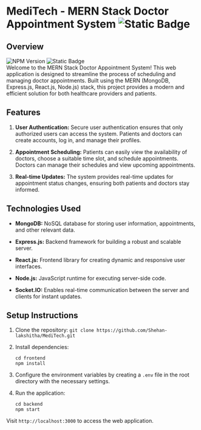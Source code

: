 # MediTech - MERN Stack Doctor Appointment System ![Static Badge](https://img.shields.io/badge/MediTech-blue)


## Overview
![NPM Version](https://img.shields.io/npm/v/react)  ![Static Badge](https://img.shields.io/badge/React-blue?logo=react)
</br>
Welcome to the MERN Stack Doctor Appointment System! This web application is designed to streamline the process of scheduling and managing doctor appointments. Built using the MERN (MongoDB, Express.js, React.js, Node.js) stack, this project provides a modern and efficient solution for both healthcare providers and patients.

## Features

1. **User Authentication:** Secure user authentication ensures that only authorized users can access the system. Patients and doctors can create accounts, log in, and manage their profiles.

2. **Appointment Scheduling:** Patients can easily view the availability of doctors, choose a suitable time slot, and schedule appointments. Doctors can manage their schedules and view upcoming appointments.

3. **Real-time Updates:** The system provides real-time updates for appointment status changes, ensuring both patients and doctors stay informed.


## Technologies Used

- **MongoDB:** NoSQL database for storing user information, appointments, and other relevant data.

- **Express.js:** Backend framework for building a robust and scalable server.

- **React.js:** Frontend library for creating dynamic and responsive user interfaces.

- **Node.js:** JavaScript runtime for executing server-side code.

- **Socket.IO:** Enables real-time communication between the server and clients for instant updates.

## Setup Instructions

1. Clone the repository: `git clone https://github.com/Shehan-lakshitha/MediTech.git`

2. Install dependencies:
   ```
   cd frontend
   npm install
   ```

3. Configure the environment variables by creating a `.env` file in the root directory with the necessary settings.

4. Run the application:
   ```
   cd backend
   npm start
   ```

Visit `http://localhost:3000` to access the web application.



